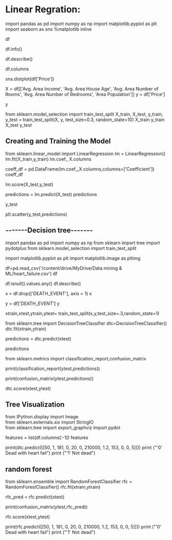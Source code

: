 # Linear Regration: 
import pandas as pd
import numpy as np
import matplotlib.pyplot as plt
import seaborn as sns
%matplotlib inline

df

df.info()

df.describe()

df.columns

sns.distplot(df['Price'])

X = df[['Avg. Area Income', 'Avg. Area House Age', 'Avg. Area Number of Rooms',
               'Avg. Area Number of Bedrooms', 'Area Population']]
y = df['Price']

y

from sklearn.model_selection import train_test_split
X_train, X_test, y_train, y_test = train_test_split(X, y, test_size=0.3, random_state=10)
X_train
y_train
X_test
y_test

## Creating and Training the Model
from sklearn.linear_model import LinearRegression
lm = LinearRegression()
lm.fit(X_train,y_train)
lm.coef_
X.columns

coeff_df = pd.DataFrame(lm.coef_,X.columns,columns=['Coefficient'])
coeff_df

lm.score(X_test,y_test)

predictions = lm.predict(X_test)
predictions

y_test

plt.scatter(y_test,predictions)



## -------Decision tree-------

import pandas as pd
import numpy as np
from sklearn import tree
import pydotplus
from sklearn.model_selection import train_test_split

import matplotlib.pyplot as plt
import matplotlib.image as pltimg

df=pd.read_csv('/content/drive/MyDrive/Data mining & ML/heart_failure.csv')
df

df.isnull().values.any()
df.describe()

x = df.drop(['DEATH_EVENT'], axis = 1)
x

y = df['DEATH_EVENT']
y

xtrain,xtest,ytrain,ytest= train_test_split(x,y,test_size=.3,random_state=1)

from sklearn.tree import DecisionTreeClassifier
dtc=DecisionTreeClassifier()
dtc.fit(xtrain,ytrain)

predictions = dtc.predict(xtest)

predictions

from sklearn.metrics import classification_report,confusion_matrix

print(classification_report(ytest,predictions))

print(confusion_matrix(ytest,predictions))

dtc.score(xtest,ytest)

## Tree Visualization
from IPython.display import Image  
from sklearn.externals.six import StringIO  
from sklearn.tree import export_graphviz
import pydot 

features = list(df.columns[:-1])
features

print(dtc.predict([[50, 1, 181, 0, 20, 0, 210000, 1.2, 153, 0, 0, 5]]))
print ("'0' Dead with heart fail")
print ("'1' Not dead")


## random forest
from sklearn.ensemble import RandomForestClassifier
rfc = RandomForestClassifier()
rfc.fit(xtrain,ytrain)

rfc_pred = rfc.predict(xtest)

print(confusion_matrix(ytest,rfc_pred))

rfc.score(xtest,ytest)

print(rfc.predict([[50, 1, 181, 0, 20, 0, 210000, 1.2, 153, 0, 0, 5]]))
print ("'0' Dead with heart fail")
print ("'1' Not dead")


